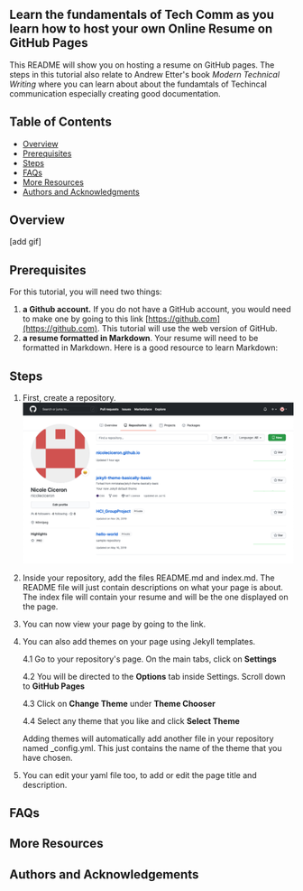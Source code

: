 ## Learn the fundamentals of Tech Comm as you learn how to host your own Online Resume on GitHub Pages

This README will show you on hosting a resume on GitHub pages. The steps in this tutorial also relate to Andrew Etter's book _Modern Technical Writing_ where you can learn about about the fundamtals of Techincal communication especially creating good documentation.

## Table of Contents
- [Overview](#audience)
- [Prerequisites](#prerequisites)
- [Steps](#instructions)
- [FAQs](#faqs)
- [More Resources](#more-resources)
- [Authors and Acknowledgments](#authors-and-acknowledgments)


## Overview
[add gif]

## Prerequisites
For this tutorial, you will need two things: 
1) **a Github account.** If you do not have a GitHub account, you would need to make one by going to this link [https://github.com](https://github.com). This tutorial will use the web version of GitHub. 
2) **a resume formatted in Markdown**. Your resume will need to be formatted in Markdown. Here is a good resource to learn Markdown: []()

## Steps

1. First, create a repository.
    ![repo](Images/Repository.png)

2. Inside your repository, add the files README.md and index.md. The README file will just contain descriptions on what your page is about. The index file will contain your resume and will be the one displayed on the page.

3. You can now view your page by going to the link.

4. You can also add themes on your page using Jekyll templates. 

    4.1 Go to your repository's page. On the main tabs, click on **Settings**
    
    4.2 You will be directed to the **Options** tab inside Settings. Scroll down to **GitHub Pages**
    
    4.3 Click on **Change Theme** under **Theme Chooser**
    
    4.4 Select any theme that you like and click **Select Theme**

    Adding themes will automatically add another file in your repository named _config.yml. This just contains the name of the theme that you have chosen.

5. You can edit your yaml file too, to add or edit the page title and description. 

## FAQs

## More Resources

## Authors and Acknowledgements


